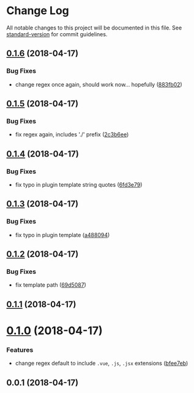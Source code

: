 # Change Log

All notable changes to this project will be documented in this file. See [standard-version](https://github.com/conventional-changelog/standard-version) for commit guidelines.

<a name="0.1.6"></a>
## [0.1.6](https://github.com/DaxChen/nuxt-global-base-components/compare/v0.1.5...v0.1.6) (2018-04-17)


### Bug Fixes

* change regex once again, should work now... hopefully ([883fb02](https://github.com/DaxChen/nuxt-global-base-components/commit/883fb02))



<a name="0.1.5"></a>
## [0.1.5](https://github.com/DaxChen/nuxt-global-base-components/compare/v0.1.4...v0.1.5) (2018-04-17)


### Bug Fixes

* fix regex again, includes './' prefix ([2c3b6ee](https://github.com/DaxChen/nuxt-global-base-components/commit/2c3b6ee))



<a name="0.1.4"></a>
## [0.1.4](https://github.com/DaxChen/nuxt-global-base-components/compare/v0.1.3...v0.1.4) (2018-04-17)


### Bug Fixes

* fix typo in plugin template string quotes ([6fd3e79](https://github.com/DaxChen/nuxt-global-base-components/commit/6fd3e79))



<a name="0.1.3"></a>
## [0.1.3](https://github.com/DaxChen/nuxt-global-base-components/compare/v0.1.2...v0.1.3) (2018-04-17)


### Bug Fixes

* fix typo in plugin template ([a488094](https://github.com/DaxChen/nuxt-global-base-components/commit/a488094))



<a name="0.1.2"></a>
## [0.1.2](https://github.com/DaxChen/nuxt-global-base-components/compare/v0.1.1...v0.1.2) (2018-04-17)


### Bug Fixes

* fix template path ([69d5087](https://github.com/DaxChen/nuxt-global-base-components/commit/69d5087))



<a name="0.1.1"></a>
## [0.1.1](https://github.com/DaxChen/nuxt-global-base-components/compare/v0.1.0...v0.1.1) (2018-04-17)



<a name="0.1.0"></a>
# [0.1.0](https://github.com/DaxChen/nuxt-global-base-components/compare/v0.0.1...v0.1.0) (2018-04-17)


### Features

* change regex default to include `.vue`, `.js`, `.jsx` extensions ([bfee7eb](https://github.com/DaxChen/nuxt-global-base-components/commit/bfee7eb))



<a name="0.0.1"></a>
## 0.0.1 (2018-04-17)
